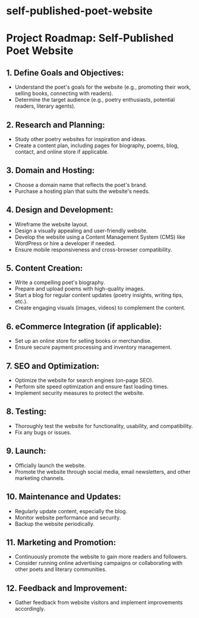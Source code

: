 # self-published-poet-website

# Project Roadmap: Self-Published Poet Website

## 1. Define Goals and Objectives:
   - Understand the poet's goals for the website (e.g., promoting their work, selling books, connecting with readers).
   - Determine the target audience (e.g., poetry enthusiasts, potential readers, literary agents).

## 2. Research and Planning:
   - Study other poetry websites for inspiration and ideas.
   - Create a content plan, including pages for biography, poems, blog, contact, and online store if applicable.

## 3. Domain and Hosting:
   - Choose a domain name that reflects the poet's brand.
   - Purchase a hosting plan that suits the website's needs.

## 4. Design and Development:
   - Wireframe the website layout.
   - Design a visually appealing and user-friendly website.
   - Develop the website using a Content Management System (CMS) like WordPress or hire a developer if needed.
   - Ensure mobile responsiveness and cross-browser compatibility.

## 5. Content Creation:
   - Write a compelling poet's biography.
   - Prepare and upload poems with high-quality images.
   - Start a blog for regular content updates (poetry insights, writing tips, etc.).
   - Create engaging visuals (images, videos) to complement the content.

## 6. eCommerce Integration (if applicable):
   - Set up an online store for selling books or merchandise.
   - Ensure secure payment processing and inventory management.

## 7. SEO and Optimization:
   - Optimize the website for search engines (on-page SEO).
   - Perform site speed optimization and ensure fast loading times.
   - Implement security measures to protect the website.

## 8. Testing:
   - Thoroughly test the website for functionality, usability, and compatibility.
   - Fix any bugs or issues.

## 9. Launch:
   - Officially launch the website.
   - Promote the website through social media, email newsletters, and other marketing channels.

## 10. Maintenance and Updates:
   - Regularly update content, especially the blog.
   - Monitor website performance and security.
   - Backup the website periodically.

## 11. Marketing and Promotion:
   - Continuously promote the website to gain more readers and followers.
   - Consider running online advertising campaigns or collaborating with other poets and literary communities.

## 12. Feedback and Improvement:
   - Gather feedback from website visitors and implement improvements accordingly.
